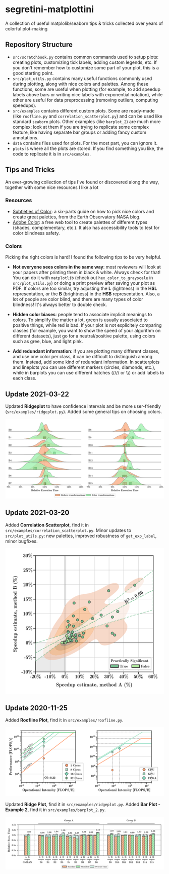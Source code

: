 # segretini-matplottini
A collection of useful matplolib/seaborn tips &amp; tricks collected over years of colorful plot-making

## Repository Structure
* `src/scratchbook.py` contains common commands used to setup plots: creating plots, customizing tick labels, adding custom legends, etc. If you don't remember how to customize some part of your plot, this is a good starting point.
* `src/plot_utils.py` contains many useful functions commonly used during plotting, along with nice colors and palettes. Among these functions, some are useful when plotting (for example, to add speedup labels above bars or writing nice labels with exponential notation), while other are useful for data preprocessing (removing outliers, computing speedups).
* `src/examples` contains different custom plots. Some are ready-made (like `roofline.py` and `correlation_scatterplot.py`) and can be used like standard `seaborn` plots. Other examples (like `barplot_2`) are much more complex: look at them if you are trying to replicate some complex feature, like having separate bar groups or adding fancy custom annotations.
* `data` contains files used for plots. For the most part, you can ignore it.
* `plots` is where all the plots are stored. If you find something you like, the code to replicate it is in `src/examples`.

## Tips and Tricks

An ever-growing collection of tips I've found or discovered along the way, together with some nice resources I like a lot

### Resources

* [Subtleties of Color](https://earthobservatory.nasa.gov/blogs/elegantfigures/2013/08/05/subtleties-of-color-part-1-of-6/): a six-parts guide on how to pick nice colors and create great palettes, from the Earth Observatory NASA blog.
* [Adobe Color](https://color.adobe.com/create/color-wheel): a free web tool to create palettes of different types (shades, complementary, etc.). It also has accessibility tools to test for color blindness safety.

### Colors

Picking the right colors is hard! I found the following tips to be very helpful.

* **Not everyone sees colors in the same way**: most reviewers will look at your papers after printing them in black & white. Always check for that! You can do it with `matplotlib` (check out `hex_color_to_grayscale` in `src/plot_utils.py`) or doing a print preview after saving your plot as PDF.
If colors are too similar, try adjusting the **L** (lightness) in the **HSL** representation, or the **B** (brightness) in the **HSB** representation. 
Also, a lot of people are color blind, and there are many types of color blindness! It's always better to double check.

* **Hidden color biases**: people tend to associate implicit meanings to colors. To simplify the matter a lot, green is usually associated to positive things, while red is bad. 
If your plot is not explicitely comparing classes (for example, you want to show the speed of your algorithm on different datasets), just go for a neutral/positive palette, using colors such as gree, blue, and light pink.

* **Add redundant information**: if you are plotting many different classes, and use one color per class, it can be difficult to distinguish among them. Instead, add some kind of redundant information.
In scatterplots and lineplots you can use different markers (circles, diamonds, etc.), while in barplots you can use different hatches (//// or \\\\) or add labels to each class.

## Update 2021-03-22

Updated **Ridgeplot** to have confidence intervals and be more user-friendly (`src/examples/ridgeplot.py`). Added some general tips on choosing colors.

![Ridgeplot Example](https://github.com/AlbertoParravicini/segretini-matplottini/blob/master/plots/ridgeplot.png)

## Update 2021-03-20

Added **Correlation Scatterplot**, find it in `src/examples/correlation_scatterplot.py`.
Minor updates to `src/plot_utils.py`: new palettes, improved robustness of `get_exp_label`, minor bugfixes.

![Correlation Example](https://github.com/AlbertoParravicini/segretini-matplottini/blob/master/plots/correlation_scatterplot.png)

## Update 2020-11-25

Added **Roofline Plot**, find it in `src/examples/roofline.py`.

![Roofline Example](https://github.com/AlbertoParravicini/segretini-matplottini/blob/master/plots/roofline_double.png)

Updated **Ridge Plot**, find it in `src/examples/ridgeplot.py`.
Added **Bar Plot - Example 2**, find it in `src/examples/barplot_2.py`.

![Barplot 2 Example](https://github.com/AlbertoParravicini/segretini-matplottini/blob/master/plots/barplot_2.png)
